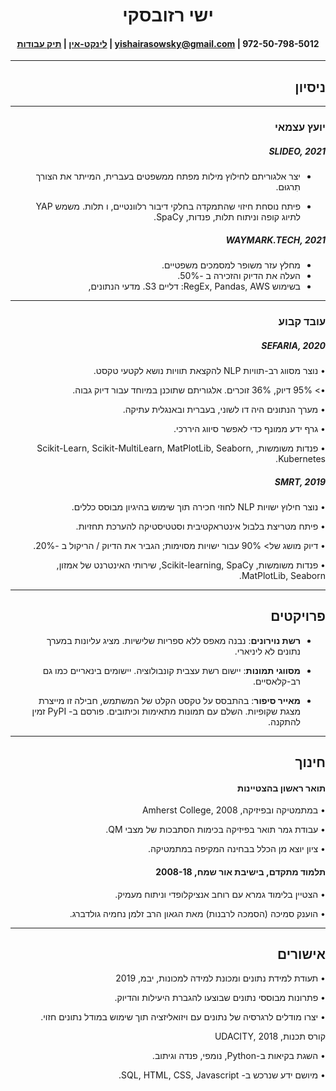 <div dir="rtl">

<h1 style="text-align: center;">
ישי רזובסקי
</h1>

<h4 style="text-align: center;">
972-50-798-5012 | 
<a href="yishairasowsky@gmail.com">yishairasowsky@gmail.com</a>
 |
<a href="https://www.linkedin.com/in/yishai-rasowsky-a28189164/">לינקט-אין</a>
 | 
<a href="https://github.com/yishairasowsky/professional_qualifications/blob/master/portfolio.md">תיק עבודות</a>
</h4>

---
## **ניסיון**
---
### **יועץ עצמאי**
##### **SLIDEO, 2021**

- יצר אלגוריתם לחילוץ מילות מפתח ממשפטים בעברית, המייתר את הצורך
תִרגוּם. 

- פיתח נוסחת חיזוי שהתמקדה בחלקי דיבור רלוונטיים, ו
תלות. משמש YAP לתיוג קופה וניתוח תלות, פנדות, SpaCy.

##### **WAYMARK.TECH, 2021**
- מחלץ עזר משופר למסמכים משפטיים. 
- העלה את הדיוק והזכירה ב -50%. 
- בשימוש
RegEx, Pandas, AWS: דליים S3.
מדעי הנתונים, 
---
### **עובד קבוע**

##### **SEFARIA, 2020**
• נוצר מסווג רב-תוויות NLP להקצאת תוויות נושא לקטעי טקסט.

•> 95% דיוק, 36% זוכרים. אלגוריתם שתוכנן במיוחד עבור דיוק גבוה.

• מערך הנתונים היה דו לשוני, בעברית ובאנגלית עתיקה.

• גרף ידע ממונף כדי לאפשר סיווג היררכי.

• פנדות משומשות, Scikit-Learn, Scikit-MultiLearn, MatPlotLib, Seaborn, Kubernetes.

##### **SMRT, 2019**

• נוצר חילוץ ישויות NLP לחוזי חכירה תוך שימוש בהיגיון מבוסס כללים.

• פיתח מטריצת בלבול אינטראקטיבית וסטטיסטיקה להערכת תחזיות.

• דיוק מושג של> 90% עבור ישויות מסוימות; הגביר את הדיוק / הריקול ב -20%.

• פנדות משומשות, Scikit-learning, SpaCy, שירותי האינטרנט של אמזון, MatPlotLib, Seaborn.

---
## **פרויקטים**
- **רשת נוירונים**:
נבנה מאפס ללא ספריות שלישיות. מציג עליונות במערך נתונים לא ליניארי.

- **מסווגי תמונות**:
יישום רשת עצבית קונבולוציה. יישומים בינאריים כמו גם רב-קלאסיים.

- **מאייר סיפור**:
בהתבסס על טקסט הקלט של המשתמש, חבילה זו מייצרת מצגת שקופיות. השלם עם תמונות מתאימות
וכיתובים. פורסם ב- PyPI זמין להתקנה.

---
## **חינוך**
#### **תואר ראשון בהצטיינות** 
• במתמטיקה ובפיזיקה, Amherst College, 2008

• עבודת גמר תואר בפיזיקה בכימות הסתבכות של מצבי QM.

• ציון יוצא מן הכלל בבחינה המקיפה במתמטיקה.

#### **תלמוד מתקדם, בישיבת אור שמח, 2008-18** 

• הצטיין בלימוד גמרא עם רוחב אנציקלופדי וניתוח מעמיק.

• הוענק סמיכה (הסמכה לרבנות) מאת הגאון הרב זלמן נחמיה גולדברג.

---
## **אישורים**

• תעודת למידת נתונים ומכונת למידה למכונות, יבמ, 2019

• פתרונות מבוססי נתונים שבוצעו להגברת היעילות והדיוק.

• יצרו מודלים לרגרסיה של נתונים עם ויזואליזציה תוך שימוש במודל נתונים חזוי.

קורס תכנות, UDACITY, 2018

• השגת בקיאות ב-Python, נומפי, פנדה וגיתוב.

• מיושם ידע שנרכש ב- SQL, HTML, CSS, Javascript.

</div>